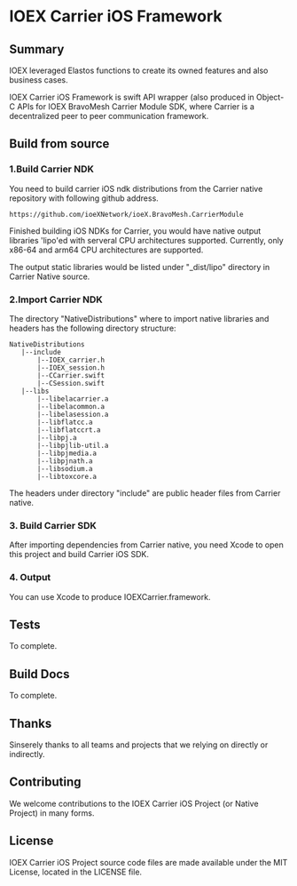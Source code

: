 # IOEX Carrier iOS Framework

## Summary

IOEX leveraged Elastos functions to create its owned features and also business cases.

IOEX Carrier iOS Framework is swift API wrapper (also produced in Object-C APIs for IOEX BravoMesh Carrier Module SDK, where Carrier is a decentralized peer to peer communication framework.

## Build from source

### 1.Build Carrier NDK

You need to build carrier iOS ndk distributions from the Carrier native repository with following github address.

```
https://github.com/ioeXNetwork/ioeX.BravoMesh.CarrierModule
```

Finished building iOS NDKs for Carrier, you would have native output libraries 'lipo'ed with serveral CPU architectures supported. Currently, only x86-64 and arm64 CPU architectures are supported.

The output static libraries would be listed under "_dist/lipo" directory in Carrier Native source.

### 2.Import Carrier NDK

The directory "NativeDistributions" where to import native libraries and headers has the following directory structure:

```
NativeDistributions
   |--include
       |--IOEX_carrier.h
       |--IOEX_session.h
       |--CCarrier.swift
       |--CSession.swift
   |--libs
       |--libelacarrier.a
       |--libelacommon.a	
       |--libelasession.a	
       |--libflatcc.a	
       |--libflatccrt.a	
       |--libpj.a		
       |--libpjlib-util.a	
       |--libpjmedia.a	
       |--libpjnath.a	
       |--libsodium.a	
       |--libtoxcore.a
```
The headers under directory "include" are public header files from Carrier native. 

### 3. Build Carrier SDK

After importing dependencies from Carrier native, you need Xcode to open this project and build Carrier iOS SDK.

### 4. Output

You can use Xcode to produce IOEXCarrier.framework.

## Tests

To complete.

## Build Docs

To complete.

## Thanks

Sinserely thanks to all teams and projects that we relying on directly or indirectly.

## Contributing

We welcome contributions to the IOEX Carrier iOS Project (or Native Project) in many forms.

## License

IOEX Carrier iOS Project source code files are made available under the MIT License, located in the LICENSE file. 
